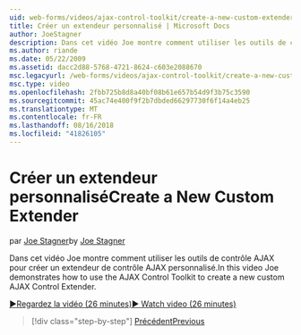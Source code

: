 ```yaml
---
uid: web-forms/videos/ajax-control-toolkit/create-a-new-custom-extender
title: Créer un extendeur personnalisé | Microsoft Docs
author: JoeStagner
description: Dans cet vidéo Joe montre comment utiliser les outils de contrôle AJAX pour créer un extendeur de contrôle AJAX personnalisé.
ms.author: riande
ms.date: 05/22/2009
ms.assetid: dacc2d88-5768-4721-8624-c603e2088670
msc.legacyurl: /web-forms/videos/ajax-control-toolkit/create-a-new-custom-extender
msc.type: video
ms.openlocfilehash: 2fbb725b8d8a40bf08b61e657b54d9f3b75c3590
ms.sourcegitcommit: 45ac74e400f9f2b7dbded66297730f6f14a4eb25
ms.translationtype: MT
ms.contentlocale: fr-FR
ms.lasthandoff: 08/16/2018
ms.locfileid: "41826105"
---
```

<a name="create-a-new-custom-extender"></a><span data-ttu-id="2e48d-103">Créer un extendeur personnalisé</span><span class="sxs-lookup"><span data-stu-id="2e48d-103">Create a New Custom Extender</span></span>
====================
<span data-ttu-id="2e48d-104">par [Joe Stagner](https://github.com/JoeStagner)</span><span class="sxs-lookup"><span data-stu-id="2e48d-104">by [Joe Stagner](https://github.com/JoeStagner)</span></span>

<span data-ttu-id="2e48d-105">Dans cet vidéo Joe montre comment utiliser les outils de contrôle AJAX pour créer un extendeur de contrôle AJAX personnalisé.</span><span class="sxs-lookup"><span data-stu-id="2e48d-105">In this video Joe demonstrates how to use the AJAX Control Toolkit to create a new custom AJAX Control Extender.</span></span>

[<span data-ttu-id="2e48d-106">&#9654;Regardez la vidéo (26 minutes)</span><span class="sxs-lookup"><span data-stu-id="2e48d-106">&#9654; Watch video (26 minutes)</span></span>](https://channel9.msdn.com/Blogs/ASP-NET-Site-Videos/create-a-new-custom-extender)

> [!div class="step-by-step"]
> [<span data-ttu-id="2e48d-107">Précédent</span><span class="sxs-lookup"><span data-stu-id="2e48d-107">Previous</span></span>](editor-control-custom.md)
